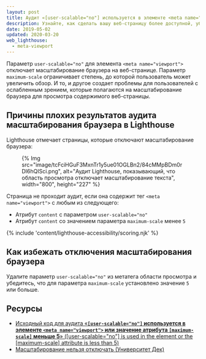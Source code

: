 ```yaml
---
layout: post
title: Аудит «[user-scalable="no"] используется в элементе <meta name="viewport"> или значение атрибута [maximum-scale] меньше 5»
description: Узнайте, как сделать вашу веб-страницу более доступной, убедившись, что масштабирование браузера не отключено.
date: 2019-05-02
updated: 2020-03-20
web_lighthouse:
  - meta-viewport
---
```


Параметр `user-scalable="no"` для элемента `<meta name="viewport">` отключает масштабирование браузера на веб-странице. Параметр `maximum-scale` ограничивает степень, до которой пользователь может увеличить обзор. И то, и другое создает проблемы для пользователей с ослабленным зрением, которые полагаются на масштабирование браузера для просмотра содержимого веб-страницы.

## Причины плохих результатов аудита масштабирования браузера в Lighthouse

Lighthouse отмечает страницы, которые отключают масштабирование браузера:

<figure>{% Img src="image/tcFciHGuF3MxnTr1y5ue01OGLBn2/84cMMpBDm0rDl6hQISci.png", alt="Аудит Lighthouse, показывающий, что область просмотра отключает масштабирование текста", width="800", height="227" %}</figure>

Страница не проходит аудит, если она содержит тег `<meta name="viewport">` с любым из следующего:

- Атрибут `content` с параметром `user-scalable="no"`
- Атрибут `content` со значением параметра `maximum-scale` менее `5`

{% include 'content/lighthouse-accessibility/scoring.njk' %}

## Как избежать отключения масштабирования браузера

Удалите параметр `user-scalable="no"` из метатега области просмотра и убедитесь, что для параметра `maximum-scale` установлено значение `5` или больше.

## Ресурсы

- [Исходный код для аудита «**`[user-scalable="no"]` используется в элементе `<meta name="viewport">` или значение атрибута `[maximum-scale]` меньше 5**» ([user-scalable="no"] is used in the <meta name="viewport"> element or the [maximum-scale] attribute is less than 5)](https://github.com/GoogleChrome/lighthouse/blob/master/lighthouse-core/audits/accessibility/meta-viewport.js)
- [Масштабирование нельзя отключать (Университет Дек)](https://dequeuniversity.com/rules/axe/3.3/meta-viewport)
